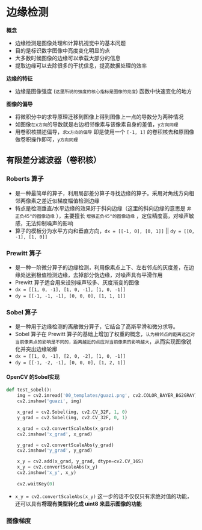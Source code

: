 # 边缘检测

**概念**
- 边缘检测是图像处理和计算机视觉中的基本问题
- 目的是标识数字图像中亮度变化明显的点
- 大多数时候图像的边缘可以承载大部分的信息
- 提取边缘可以去除很多的干扰信息，提高数据处理的效率
  
**边缘的特征**

- 边缘是图像强度 (`这里所说的强度的核心指标是图像的亮度`) 函数中快速变化的地方

**图像的偏导**
- 将微积分中的求导原理迁移到图像上得到图像上一点的导数分为两种情况
- 如图像`在x方向`的导数就是右边相邻像素与该像素自身的差值，`y方向同理`
- 用卷积核描述偏导，`求x方向的偏导` 即是使用一个 `[-1, 1]` 的卷积核去和原图像做卷积操作即可，`y方向同理`
## 有限差分滤波器（卷积核）
### Roberts 算子
- 是一种最简单的算子，利用局部差分算子寻找边缘的算子。采用对角线方向相邻两像素之差近似梯度幅值检测边缘
- 特点是检测垂直/水平边缘的效果好于斜向边缘（这里的斜向边缘的意思是 `非正负45°的图像边缘` ），主要擅长 `增强正负45°的图像边缘` ，定位精度高，对噪声敏感，无法抑制噪声的影响
- 算子的模板分为水平方向和垂直方向，`dx = [[-1, 0], [0, 1]]` || `dy = [[0, -1], [1, 0]]`
### Prewitt 算子
- 是一种一阶微分算子的边缘检测，利用像素点上下、左右邻点的灰度差，在边缘处达到极值检测边缘，去掉部分伪边缘，对噪声具有平滑作用
- Prewitt 算子适合用来设别噪声较多、灰度渐变的图像
- `dx = [[1, 0, -1], [1, 0, -1], [1, 0, -1]]`
- `dy = [[-1, -1, -1], [0, 0, 0], [1, 1, 1]]`
### Sobel 算子
- 是一种用于边缘检测的离散微分算子，它结合了高斯平滑和微分求导。
- Sobel 算子在 Prewitt 算子的基础上增加了权重的概念，`认为相邻点的距离远近对当前像素点的影响是不同的，距离越近的点应对当前像素的影响越大`，从而实现图像锐化并突出边缘轮廓
- `dx = [[1, 0, -1], [2, 0, -2], [1, 0, -1]]`
- `dy = [[-1, -2, -1], [0, 0, 0], [1, 2, 1]]`
#### OpenCV 的Sobel实现
```python
def test_sobel():
    img = cv2.imread('00_templates/guazi.png', cv2.COLOR_BAYER_BG2GRAY)
    cv2.imshow('guazi', img)

    x_grad = cv2.Sobel(img, cv2.CV_32F, 1, 0)
    y_grad = cv2.Sobel(img, cv2.CV_32F, 0, 1)

    x_grad = cv2.convertScaleAbs(x_grad)
    cv2.imshow('x_grad', x_grad)

    y_grad = cv2.convertScaleAbs(y_grad)
    cv2.imshow('y_grad', y_grad)

    x_y = cv2.add(x_grad, y_grad, dtype=cv2.CV_16S)
    x_y = cv2.convertScaleAbs(x_y)
    cv2.imshow('x_y', x_y)
    
    cv2.waitKey(0)
```
- `x_y = cv2.convertScaleAbs(x_y)` 这一步的话不仅仅只有求绝对值的功能，还可以具有**将现有类型转化成 uint8 来显示图像的功能**
### 图像梯度


